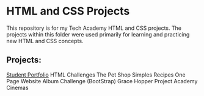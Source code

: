# HTML and CSS Projects
This repository is for my Tech Academy HTML and CSS projects. The projects within this folder were used primarily for learning and practicing new HTML and CSS concepts. 

## Projects:
[Student Portfolio](https://natehill22.github.io/)
HTML Challenges
The Pet Shop
Simples Recipes
One Page Website
Album Challenge (BootStrap)
Grace Hopper Project
Academy Cinemas

